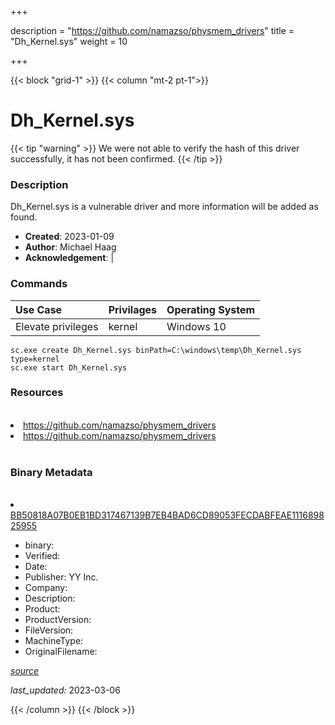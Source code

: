 +++

description = "https://github.com/namazso/physmem_drivers"
title = "Dh_Kernel.sys"
weight = 10

+++


{{< block "grid-1" >}}
{{< column "mt-2 pt-1">}}




# Dh_Kernel.sys 


{{< tip "warning" >}}
We were not able to verify the hash of this driver successfully, it has not been confirmed.
{{< /tip >}}




### Description


Dh_Kernel.sys is a vulnerable driver and more information will be added as found.


- **Created**: 2023-01-09
- **Author**: Michael Haag
- **Acknowledgement**:  | [](https://twitter.com/)

### Commands

| Use Case | Privilages | Operating System | 
|:---- | ---- | ---- |
| Elevate privileges | kernel | Windows 10 |

```
sc.exe create Dh_Kernel.sys binPath=C:\windows\temp\Dh_Kernel.sys type=kernel
sc.exe start Dh_Kernel.sys
```

### Resources
<br>


<li><a href=" https://github.com/namazso/physmem_drivers"> https://github.com/namazso/physmem_drivers</a></li>

<li><a href=" https://github.com/namazso/physmem_drivers"> https://github.com/namazso/physmem_drivers</a></li>


<br>


### Binary Metadata
<br>



<li><a href="https://www.virustotal.com/gui/file/BB50818A07B0EB1BD317467139B7EB4BAD6CD89053FECDABFEAE111689825955">BB50818A07B0EB1BD317467139B7EB4BAD6CD89053FECDABFEAE111689825955</a></li>



- binary: 
- Verified: 
- Date: 
- Publisher: YY Inc.
- Company: 
- Description: 
- Product: 
- ProductVersion: 
- FileVersion: 
- MachineType: 
- OriginalFilename: 

[*source*](https://github.com/magicsword-io/LOLDrivers/tree/main/yaml/dh_kernel.sys.yml)

*last_updated:* 2023-03-06


{{< /column >}}
{{< /block >}}

